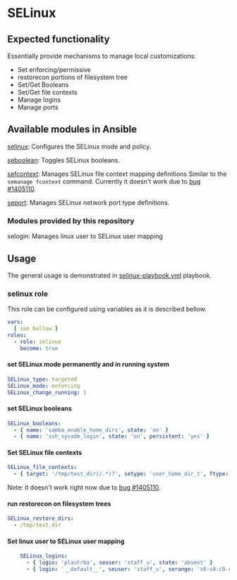 # SELinux

## Expected functionality

Essentially provide mechanisms to manage local customizations:

* Set enforcing/permissive
* restorecon portions of filesystem tree
* Set/Get Booleans
* Set/Get file contexts
* Manage logins
* Manage ports

## Available modules in Ansible

[selinux](http://docs.ansible.com/ansible/selinux_module.html): Configures the
SELinux mode and policy.

[seboolean](http://docs.ansible.com/ansible/seboolean_module.html): Toggles SELinux booleans.

[sefcontext](http://docs.ansible.com/ansible/sefcontext_module.html): Manages
SELinux file context mapping definitions Similar to the `semanage fcontext`
command.  Currently it doesn't work due to
[bug #1405110](https://bugzilla.redhat.com/show_bug.cgi?id=1405110).

[seport](http://docs.ansible.com/ansible/seport_module.html): Manages SELinux
network port type definitions.

### Modules provided by this repository

selogin: Manages linux user to SELinux user mapping

## Usage

The general usage is demonstrated in [selinux-playbook.yml](selinux-playbook.yml) playbook.

### selinux role

This role can be configured using variables as it is described bellow.

```yaml
vars:
  [ see bellow ]
roles:
  - role: selinux
    become: true
```


#### set SELinux mode permanently and in running system

```yaml
SELinux_type: targeted
SELinux_mode: enforcing
SELinux_change_running: 1
```

#### set SELinux booleans

```yaml
SELinux_booleans:
  - { name: 'samba_enable_home_dirs', state: 'on' }
  - { name: 'ssh_sysadm_login', state: 'on', persistent: 'yes' }
```

#### Set SELinux file contexts

```yaml
SELinux_file_contexts:
  - { target: '/tmp/test_dir(/.*)?', setype: 'user_home_dir_t', ftype: 'd' }
```

Note: it doesn't work right now due to [bug #1405110](https://bugzilla.redhat.com/show_bug.cgi?id=1405110).

#### run restorecon on filesystem trees

```yaml
SELinux_restore_dirs:
  - /tmp/test_dir
```

#### Set linux user to SELinux user mapping

```yaml
    SELinux_logins:
      - { login: 'plautrba', seuser: 'staff_u', state: 'absent' }
      - { login: '__default__', seuser: 'staff_u', serange: 's0-s0:c0.c1023', state: 'present' }
```

